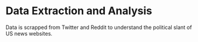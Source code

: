 # Data Extraction and Analysis
Data is scrapped from Twitter and Reddit to understand the political slant of US news websites.
